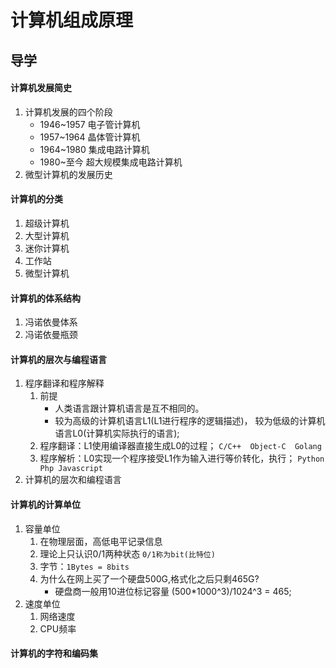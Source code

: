 # 计算机组成原理
## 导学
#### 计算机发展简史
1. 计算机发展的四个阶段
    - 1946~1957 电子管计算机
    - 1957~1964 晶体管计算机
    - 1964~1980 集成电路计算机 
    - 1980~至今  超大规模集成电路计算机
2. 微型计算机的发展历史
#### 计算机的分类
1. 超级计算机
2. 大型计算机
3. 迷你计算机
4. 工作站
5. 微型计算机
#### 计算机的体系结构
1. 冯诺依曼体系
2. 冯诺依曼瓶颈
#### 计算机的层次与编程语言
1. 程序翻译和程序解释
    1. 前提
        - 人类语言跟计算机语言是互不相同的。
        - 较为高级的计算机语言L1(L1进行程序的逻辑描述)， 较为低级的计算机语言L0(计算机实际执行的语言);                
    2. 程序翻译：L1使用编译器直接生成L0的过程；  `C/C++  Object-C  Golang`
    3. 程序解析：L0实现一个程序接受L1作为输入进行等价转化，执行； `Python Php Javascript`
2. 计算机的层次和编程语言
#### 计算机的计算单位
1. 容量单位
    1. 在物理层面，高低电平记录信息
    2. 理论上只认识0/1两种状态 `0/1称为bit(比特位)`
    3. 字节：`1Bytes = 8bits`
    4. 为什么在网上买了一个硬盘500G,格式化之后只剩465G?
        - 硬盘商一般用10进位标记容量   (500*1000^3)/1024^3 = 465;
2. 速度单位
    1. 网络速度
    2. CPU频率
#### 计算机的字符和编码集
##
##
##
